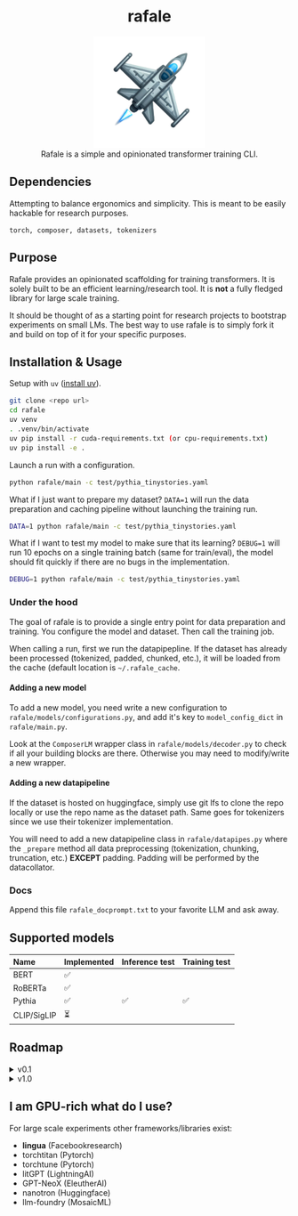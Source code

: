 <div class="header" align="center">

# rafale

<div class="logo">
<p align="center">
<img src="./media/rafale-logo.png" alt="rafale-logo" width="200px" />
<br>
Rafale is a simple and opinionated transformer training CLI.
</p>
</div>

</div>


## Dependencies

Attempting to balance ergonomics and simplicity. This is meant to be easily hackable for research purposes.

```
torch, composer, datasets, tokenizers
```

## Purpose

Rafale provides an opinionated scaffolding for training transformers. It is solely built to be an efficient
learning/research tool. It is **not** a fully fledged library for large scale training.

It should be thought of as a starting point for research projects to bootstrap experiments on small LMs. The best way to
use rafale is to simply fork it and build on top of it for your specific purposes.

## Installation & Usage

Setup with ```uv``` ([install uv](https://github.com/astral-sh/uv)).
```sh
git clone <repo url>
cd rafale
uv venv
. .venv/bin/activate
uv pip install -r cuda-requirements.txt (or cpu-requirements.txt)
uv pip install -e .
```

Launch a run with a configuration.

```sh
python rafale/main -c test/pythia_tinystories.yaml
```

What if I just want to prepare my dataset? ```DATA=1``` will run the data preparation and caching pipeline without
launching the training run.

```sh
DATA=1 python rafale/main -c test/pythia_tinystories.yaml
```

What if I want to test my model to make sure that its learning? ```DEBUG=1``` will run 10 epochs on a single training
batch (same for train/eval), the model should fit quickly if there are no bugs in the implementation.

```sh
DEBUG=1 python rafale/main -c test/pythia_tinystories.yaml
```


### Under the hood

The goal of rafale is to provide a single entry point for data preparation and training. You configure the model and
dataset. Then call the training job.

When calling a run, first we run the datapipepline. If the dataset has already been processed (tokenized, padded,
chunked, etc.), it will be loaded from the cache (default location is ```~/.rafale_cache```.

#### Adding a new model

To add a new model, you need write a new configuration to ```rafale/models/configurations.py```, and add it's key to
```model_config_dict``` in ```rafale/main.py```.

Look at the ```ComposerLM``` wrapper class in ```rafale/models/decoder.py``` to check if all your building blocks are
there. Otherwise you may need to modify/write a new wrapper.

#### Adding a new datapipeline

If the dataset is hosted on huggingface, simply use git lfs to clone the repo locally or use the repo name as the
dataset path. Same goes for tokenizers since we use their tokenizer implementation.

You will need to add a new datapipeline class in ```rafale/datapipes.py``` where the ```_prepare``` method all data
preprocessing (tokenization, chunking, truncation, etc.) **EXCEPT** padding. Padding will be performed by the datacollator.

### Docs

Append this file ```rafale_docprompt.txt``` to your favorite LLM and ask away.

## Supported models


| Name        | Implemented | Inference test | Training test |
|:------------|:------------|:---------------|:--------------|
| BERT        | ✅          |                |               |
| RoBERTa     | ✅          |                |               |
| Pythia      | ✅          | ✅             | ✅           |
| CLIP/SigLIP | ⏳          |                |               |


## Roadmap

<details>
  <summary>v0.1</summary>


### v0.1 - initial release
- [x] single entrypoint CLI
- [ ] simple deploy/build
  - [x] CPU macos build - Ok, uv run works with this
  - [ ] SLURM compute-canada - TBD
  - [x] local linux machine - for now uv for venv + requirements.txt
    - NOTE: because uv still does not fully play well with pytorch recommend semi-manual setup*
- [ ] load weights from safetensors and include it in the config (BERT/RoBERTa and Pythia)
  - [x] pythia
  - [ ] BERT/RoBERTa (need to move from HF to safetensors)
    - [ ] MLM
    - [ ] Classification
- [x] Pythia KV-cache implementation
- [x] greedy generation
- [ ] clean up test suite
- [ ] datapipes for CLM and MLM
  - local dataloader for now
  - [x] CLM tinystories
  - [ ] MLM tinystories
  - [ ] Imdb classification
- [ ] ```tests``` for pythia and bert models on tinystories
- [x] ```main.py``` handles both training and evaluation (together or separately)
- [ ]  *lm-eval-harness* integration guide:  https://github.com/EleutherAI/lm-evaluation-harness/blob/main/docs/interface.md#external-library-usage
- [ ] Mosaic Composer/Trainer (see lightning-fabric simple trainer example and start from there)
  + [x] fp16
  + [ ] gradient clipping
  + [x] gradient accumulation (automatically handled by composer)
  + [x] building blocks are nn.Modules, specific models are ComposerModel classes with methods to load safetensor weights
    automatically (keep in a single separate file for each model)
  + [x] set DEBUG=1 for 1 batch sanity check before launching a run

Datapipelines
1. [x] tokenize
2. [x] concat and split w/ block size (pad w/ collator)
3. [x] save to disk {source}_{tokname}_bs{int}_len{int}
4. [x] data_collator: *next* pad (if desired), label shift right and return torch tensor # HF: does this in the model...
5. [x] test with model training
6. [ ] tiny stories but for MLM also
</details>

<details>
  <summary>v1.0</summary>

### path to v1.0
cleanup and additional features
+ [ ] move the testing in the notebook to a debug file in the modeling folder
+ [ ] optimizations : flash attn2, xformers layer_norm (triton) or RMSNorm, xformers fused_linear_layer
+ [ ] try out schedulefree, SOAP, and other optimizers
+ [ ] **layerwise decay** for fine-tuning (https://kozodoi.me/blog/20220329/discriminative-lr)
+ [ ] multimodality CLIP
+ [ ] integration with lm-eval-harness

</details>

## I am GPU-rich what do I use?

For large scale experiments other frameworks/libraries exist:
- **lingua** (Facebookresearch)
- torchtitan (Pytorch)
- torchtune (Pytorch)
- litGPT (LightningAI)
- GPT-NeoX (EleutherAI)
- nanotron (Huggingface)
- llm-foundry (MosaicML)
